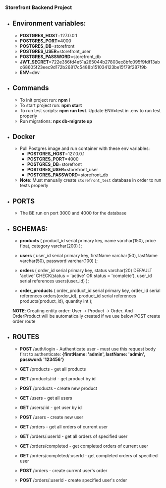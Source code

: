 ### Storefront Backend Project

- ## Environment variables:

  - **POSTGRES_HOST**=127.0.0.1
  - **POSTGRES_PORT**=4000
  - **POSTGRES_DB**=storefront
  - **POSTGRES_USER**=storefront_user
  - **POSTGRES_PASSWORD**=storefront_db
  - **JWT_SECRET**=722e356fd4e51a265044b27803ec8bfc095f9fdf13abc68605f23eec9d172b26817c5488b151034123be15f79f287f9b
  - **ENV**=dev

- ## Commands

  - To init project run: **npm i**
  - To start project run: **npm start**
  - To run test scripts: **npm run test**. Update ENV=test in .env to run test properly
  - Run migrations: **npx db-migrate up**

- ## Docker

  - Pull Postgres image and run container with these env variables:
    - **POSTGRES_HOST**=127.0.0.1
    - **POSTGRES_PORT**=4000
    - **POSTGRES_DB**=storefront
    - **POSTGRES_USER**=storefront_user
    - **POSTGRES_PASSWORD**=storefront_db
  - **Note**: Must manually create `storefront_test` database in order to run tests properly

- ## PORTS

  - The BE run on port 3000 and 4000 for the database

- ## SCHEMAS:

  - **products** (
    product_id serial primary key,
    name varchar(150),
    price float,
    category varchar(200)
    );

  - **users** (
    user_id serial primary key,
    firstName varchar(50),
    lastName varchar(50),
    password varchar(100)
    );

  - **orders** (
    order_id serial primary key,
    status varchar(20) DEFAULT 'active' CHECK(status = 'active' OR status = 'complete'),
    user_id serial references users(user_id)
    );

  - **order_products** (
    order_product_id serial primary key,
    order_id serial references orders(order_id),
    product_id serial references products(product_id),
    quantity int
    );

  **NOTE**: Creating entity order: User -> Product -> Order. And OrderProduct will be automatically created if we use below POST create order route

- ## ROUTES

  - **POST** /auth/login - Authenticate user - must use this request body first to authenticate: **{firstName: 'admin', lastName: 'admin', password: '123456'}**

  - **GET** /products - get all products
  - **GET** /products/:id - get product by id
  - **POST** /products - create new product

  - **GET** /users - get all users
  - **GET** /users/:id - get user by id
  - **POST** /users - create new user

  - **GET** /orders - get all orders of current user
  - **GET** /orders/:userId - get all orders of specified user
  - **GET** /orders/completed - get completed orders of current user
  - **GET** /orders/completed/:userId - get completed orders of specified user
  - **POST** /orders - create current user's order
  - **POST** /orders/:userId - create specified user's order
